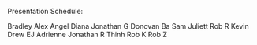 Presentation Schedule:

Bradley
Alex
Angel
Diana
Jonathan G
Donovan
Ba
Sam
Juliett
Rob R
Kevin
Drew
EJ
Adrienne
Jonathan R
Thinh
Rob K
Rob Z


